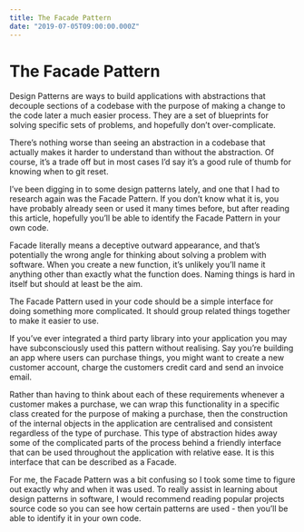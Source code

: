 ```yaml
---
title: The Facade Pattern
date: "2019-07-05T09:00:00.000Z"
---
```


# The Facade Pattern

Design Patterns are ways to build applications with abstractions that decouple sections of a codebase with the purpose of making a change to the code later a much easier process. 
They are a set of blueprints for solving specific sets of problems, and hopefully don’t over-complicate. 

There’s nothing worse than seeing an abstraction in a codebase that actually makes it harder to understand than without the abstraction.
Of course, it’s a trade off but in most cases I’d say it’s a good rule of thumb for knowing when to git reset. 

I’ve been digging in to some design patterns lately, and one that I had to research again was the Facade Pattern. 
If you don’t know what it is, you have probably already seen or used it many times before, but after reading this article, hopefully you’ll be able to identify the Facade Pattern in your own code. 

Facade literally means a deceptive outward appearance, and that’s potentially the wrong angle for thinking about solving a problem with software. 
When you create a new function, it’s unlikely you’ll name it anything other than exactly what the function does. Naming things is hard in itself but should at least be the aim. 

The Facade Pattern used in your code should be a simple interface for doing something more complicated. It should group related things together to make it easier to use.

If you’ve ever integrated a third party library into your application you may have subconsciously used this pattern without realising. Say you’re building an app where users can purchase things, you might want to create a new customer account, charge the customers credit card and send an invoice email. 

Rather than having to think about each of these requirements whenever a customer makes a purchase, we can wrap this functionality in a specific class created for the purpose of making a purchase, then the construction of the internal objects in the application are centralised and consistent regardless of the type of purchase. 
This type of abstraction hides away some of the complicated parts of the process behind a friendly interface that can be used throughout the application with relative ease. 
It is this interface that can be described as a Facade. 

For me, the Facade Pattern was a bit confusing so I took some time to figure out exactly why and when it was used. To really assist in learning about design patterns in software, I would recommend reading popular projects source code so you can see how certain patterns are used - then you’ll be able to identify it in your own code. 
